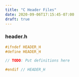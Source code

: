 ```yaml
---
title: "C Header Files"
date: 2020-09-06T17:15:45-07:00
draft: true
---
```


### header.h

```h
#ifndef HEADER_H
#define HEADER_H

// TODO: Put definitions here

#endif // HEADER_H
```
